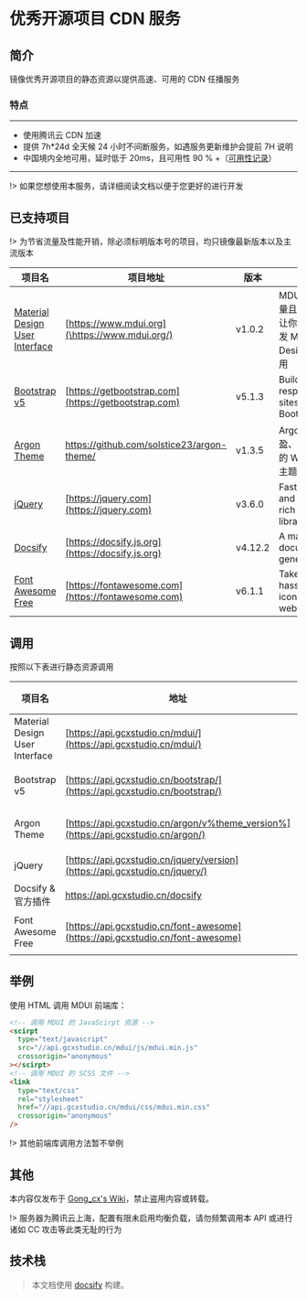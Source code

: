 # 优秀开源项目 CDN 服务

## 简介

镜像优秀开源项目的静态资源以提供高速、可用的 CDN 任播服务

### 特点

---

- 使用腾讯云 CDN 加速
- 提供 7h\*24d 全天候 24 小时不间断服务，如遇服务更新维护会提前 7H 说明
- 中国境内全地可用，延时低于 20ms，且可用性 90 % +（[可用性记录](https://status.gcxstudio.cn)）

---

!> 如果您想使用本服务，请详细阅读文档以便于您更好的进行开发

## 已支持项目

!> 为节省流量及性能开销，除必须标明版本号的项目，均只镜像最新版本以及主流版本

| 项目名                                                    | 项目地址                                             | 版本    | 简介                                                                 |
| --------------------------------------------------------- | ---------------------------------------------------- | ------- | -------------------------------------------------------------------- |
| [Material Design User Interface](https://www.mdui.org/)   | [https://www.mdui.org](\https://www.mdui.org/)       | v1.0.2  | MDUI 漂亮、轻量且好用，它能让你更轻松地开发 Material Design 网页应用 |
| [Bootstrap v5](https://getbootstrap.com)                  | [https://getbootstrap.com](https://getbootstrap.com) | v5.1.3  | Build fast, responsive sites with Bootstrap                          |
| [Argon Theme](https://github.com/solstice23/argon-theme/) | https://github.com/solstice23/argon-theme/           | v1.3.5  | Argon - 一个轻盈、简洁、美观的 WordPress 主题                        |
| [jQuery](https://jquery.com)                              | [https://jquery.com](https://jquery.com)             | v3.6.0  | Fast, small, and feature-rich JavaScript library.                    |
| [Docsify ](https://docsify.js.org)                        | [https://docsify.js.org](https://docsify.js.org)     | v4.12.2 | A magical documentation generator.                                   |
| [Font Awesome Free](https://fontawesome.com)              | [https://fontawesome.com](https://fontawesome.com)   | v6.1.1  | Take the hassle out of icons in your website.                        |

## 调用

按照以下表进行静态资源调用

| 项目名                         | 地址                                                                               | 资源路径          | 镜像内容      |
| ------------------------------ | ---------------------------------------------------------------------------------- | ----------------- | ------------- |
| Material Design User Interface | [https://api.gcxstudio.cn/mdui/](https://api.gcxstudio.cn/mdui/)                   | Github 发行版路径 | Github 发行版 |
| Bootstrap v5                   | [https://api.gcxstudio.cn/bootstrap/](https://api.gcxstudio.cn/bootstrap/)         | 官方资源包路径    | 官方资源包    |
| Argon Theme                    | [https://api.gcxstudio.cn/argon/v%theme_version%](https://api.gcxstudio.cn/argon/) | Github 发行版路径 | Github 发行版 |
| jQuery                         | [https://api.gcxstudio.cn/jquery/version](https://api.gcxstudio.cn/jquery/)        | jsDelivr 路径     | 官方资源包    |
| Docsify & 官方插件             | [https://api.gcxstudio.cn/docsify ](https://api.gcxstudio.cn/docsify)              | jsDelivr 路径     | Github 发行版 |
| Font Awesome Free              | [https://api.gcxstudio.cn/font-awesome](https://api.gcxstudio.cn/font-awesome)    | 官方资源包路径    | 官方资源包    |

## 举例

使用 HTML 调用 MDUI 前端库：

```html
<!-- 调用 MDUI 的 JavaScirpt 资源 -->
<scirpt
  type="text/javascript"
  src="//api.gcxstudio.cn/mdui/js/mdui.min.js"
  crossorigin="anonymous"
></scirpt>
<!-- 调用 MDUI 的 SCSS 文件 -->
<link
  type="text/css"
  rel="stylesheet"
  href="//api.gcxstudio.cn/mdui/css/mdui.min.css"
  crossorigin="anonymous"
/>
```

!> 其他前端库调用方法暂不举例

## 其他

本内容仅发布于 [Gong_cx's Wiki](https://docs.gcxstudio.cn)，禁止盗用内容或转载。

!> 服务器为腾讯云上海，配置有限未启用均衡负载，请勿频繁调用本 API 或进行诸如 CC 攻击等此类无耻的行为

## 技术栈

> 本文档使用 [docsify](https://docsify.js.org/) 构建。
